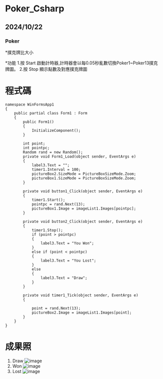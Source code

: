 # Poker_Csharp

## 2024/10/22

### Poker

*撲克牌比大小

*功能
    1.按 Start 啟動計時器,計時器會以每0.05秒亂數切換Poker1~Poker13撲克牌圖。
    2.按 Stop 顯示點數及對應撲克牌圖
    
# 程式碼
```csharp=
namespace WinFormsApp1
{
    public partial class Form1 : Form
    {
        public Form1()
        {
            InitializeComponent();
        }

        int point;
        int pointpc;
        Random rand = new Random();
        private void Form1_Load(object sender, EventArgs e)
        {
            label3.Text = "";
            timer1.Interval = 100;
            pictureBox2.SizeMode = PictureBoxSizeMode.Zoom;
            pictureBox1.SizeMode = PictureBoxSizeMode.Zoom;
        }

        private void button1_Click(object sender, EventArgs e)
        {
            timer1.Start();
            pointpc = rand.Next(13);
            pictureBox1.Image = imageList1.Images[pointpc];
        }

        private void button2_Click(object sender, EventArgs e)
        {
            timer1.Stop();
            if (point > pointpc)
            {
                label3.Text = "You Won";
            }
            else if (point < pointpc)
            {
                label3.Text = "You Lost";
            }
            else
            {
                label3.Text = "Draw";
            }
        }

        private void timer1_Tick(object sender, EventArgs e)
        {
            
            point = rand.Next(13);
            pictureBox2.Image = imageList1.Images[point];
        }
    }
}
```
# 成果照
1. Draw
![image](https://hackmd.io/_uploads/SJ2fS6Nlye.png)
2. Won
![image](https://hackmd.io/_uploads/r1TjS6Nlyg.png)
3. Lost
![image](https://hackmd.io/_uploads/r1XTSpVe1l.png)
